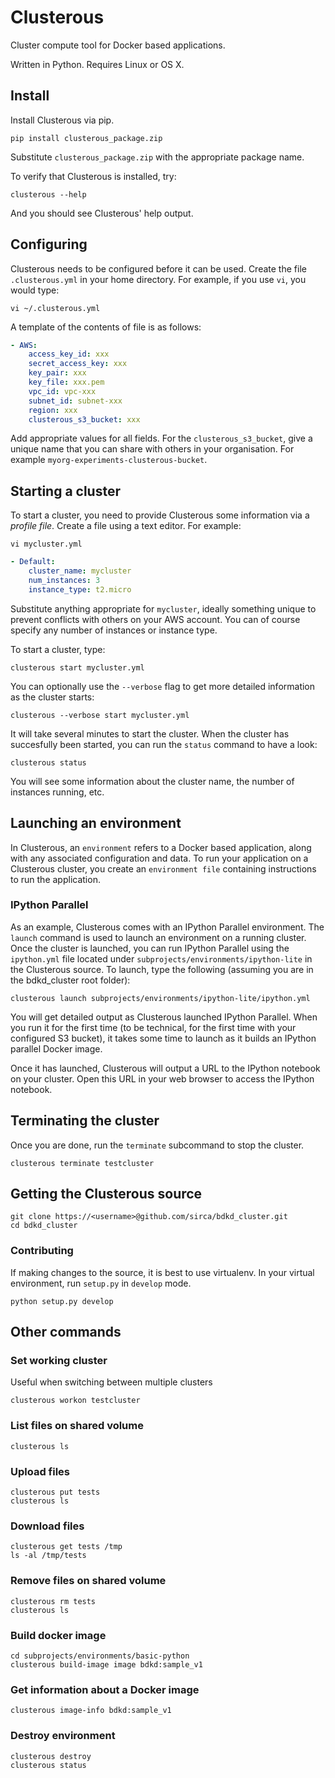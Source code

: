 # Clusterous
Cluster compute tool for Docker based applications.

Written in Python. Requires Linux or OS X.

## Install

Install Clusterous via pip.

    pip install clusterous_package.zip
    
Substitute `clusterous_package.zip` with the appropriate package name.

To verify that Clusterous is installed, try:

    clusterous --help
    
And you should see Clusterous' help output.
    
    
## Configuring
Clusterous needs to be configured before it can be used. Create the file `.clusterous.yml` in your home directory. For example, if you use `vi`, you would type:

    vi ~/.clusterous.yml

A template of the contents of file is as follows:
```yaml
- AWS:
    access_key_id: xxx
    secret_access_key: xxx
    key_pair: xxx
    key_file: xxx.pem
    vpc_id: vpc-xxx
    subnet_id: subnet-xxx
    region: xxx
    clusterous_s3_bucket: xxx
```

Add appropriate values for all fields. For the `clusterous_s3_bucket`, give a unique name that you can share with others in your organisation. For example `myorg-experiments-clusterous-bucket`.

## Starting a cluster
To start a cluster, you need to provide Clusterous some information via a _profile file_. Create a file using a text editor. For example:

```
vi mycluster.yml

```

```yaml
- Default:
    cluster_name: mycluster
    num_instances: 3
    instance_type: t2.micro
```

Substitute anything appropriate for `mycluster`, ideally something unique to prevent conflicts with others on your AWS account. You can of course specify any number of instances or instance type.

To start a cluster, type:

    clusterous start mycluster.yml
    
You can optionally use the `--verbose` flag to get more detailed information as the cluster starts:

    clusterous --verbose start mycluster.yml

It will take several minutes to start the cluster. When the cluster has succesfully been started, you can run the `status` command to have a look:

    clusterous status
    
You will see some information about the cluster name, the number of instances running, etc.

## Launching an environment
In Clusterous, an `environment` refers to a Docker based application, along with any associated configuration and data. To run your application on a Clusterous cluster, you create an `environment file` containing instructions to run the application.

### IPython Parallel
As an example, Clusterous comes with an IPython Parallel environment. The `launch` command is used to launch an environment on a running cluster. Once the cluster is launched, you can run IPython Parallel using the `ipython.yml` file located under `subprojects/environments/ipython-lite` in the Clusterous source. To launch, type the following (assuming you are in the bdkd_cluster root folder):

    clusterous launch subprojects/environments/ipython-lite/ipython.yml
    
You will get detailed output as Clusterous launched IPython Parallel. When you run it for the first time (to be technical, for the first time with your configured S3 bucket), it takes some time to launch as it builds an IPython parallel Docker image.

Once it has launched, Clusterous will output a URL to the IPython notebook on your cluster. Open this URL in your web browser to access the IPython notebook.

## Terminating the cluster
Once you are done, run the `terminate` subcommand to stop the cluster.

    clusterous terminate testcluster


## Getting the Clusterous source
```
git clone https://<username>@github.com/sirca/bdkd_cluster.git
cd bdkd_cluster
```

### Contributing
If making changes to the source, it is best to use virtualenv. In your virtual environment, run `setup.py` in `develop` mode.
    
    python setup.py develop


## Other commands
### Set working cluster
Useful when switching between multiple clusters
```
clusterous workon testcluster
```

### List files on shared volume
```
clusterous ls
```

### Upload files
```
clusterous put tests
clusterous ls
```

### Download files
```
clusterous get tests /tmp
ls -al /tmp/tests
```

### Remove files on shared volume
```
clusterous rm tests
clusterous ls
```

### Build docker image
```
cd subprojects/environments/basic-python
clusterous build-image image bdkd:sample_v1
```

### Get information about a Docker image
```
clusterous image-info bdkd:sample_v1
```

### Destroy environment
```
clusterous destroy
clusterous status
```


